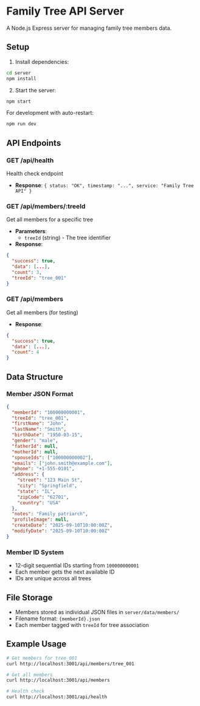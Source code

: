 # Family Tree API Server

A Node.js Express server for managing family tree members data.

## Setup

1. Install dependencies:
```bash
cd server
npm install
```

2. Start the server:
```bash
npm start
```

For development with auto-restart:
```bash
npm run dev
```

## API Endpoints

### GET /api/health
Health check endpoint
- **Response**: `{ status: "OK", timestamp: "...", service: "Family Tree API" }`

### GET /api/members/:treeId
Get all members for a specific tree
- **Parameters**: 
  - `treeId` (string) - The tree identifier
- **Response**: 
```json
{
  "success": true,
  "data": [...],
  "count": 3,
  "treeId": "tree_001"
}
```

### GET /api/members
Get all members (for testing)
- **Response**: 
```json
{
  "success": true,
  "data": [...],
  "count": 4
}
```

## Data Structure

### Member JSON Format
```json
{
  "memberId": "100000000001",
  "treeId": "tree_001",
  "firstName": "John",
  "lastName": "Smith",
  "birthDate": "1950-03-15",
  "gender": "male",
  "fatherId": null,
  "motherId": null,
  "spouseIds": ["100000000002"],
  "emails": ["john.smith@example.com"],
  "phone": "+1-555-0101",
  "address": {
    "street": "123 Main St",
    "city": "Springfield",
    "state": "IL",
    "zipCode": "62701",
    "country": "USA"
  },
  "notes": "Family patriarch",
  "profileImage": null,
  "createDate": "2025-09-10T10:00:00Z",
  "modifyDate": "2025-09-10T10:00:00Z"
}
```

### Member ID System
- 12-digit sequential IDs starting from `100000000001`
- Each member gets the next available ID
- IDs are unique across all trees

## File Storage
- Members stored as individual JSON files in `server/data/members/`
- Filename format: `{memberId}.json`
- Each member tagged with `treeId` for tree association

## Example Usage

```bash
# Get members for tree_001
curl http://localhost:3001/api/members/tree_001

# Get all members
curl http://localhost:3001/api/members

# Health check
curl http://localhost:3001/api/health
```

